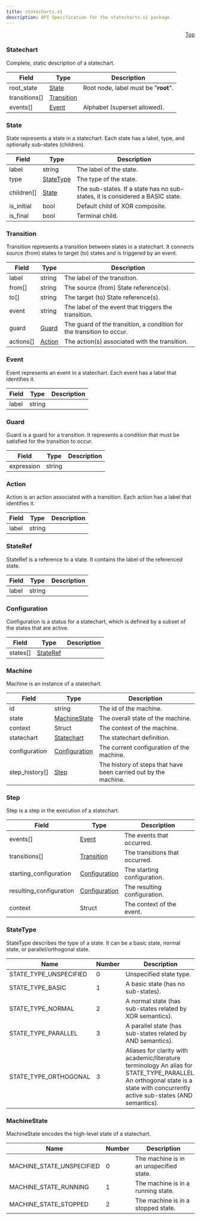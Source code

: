 ```yaml
---
title: statecharts.v1
description: API Specification for the statecharts.v1 package.
---
```


<a name="statecharts-proto"></a><p align="right"><a href="#top">Top</a></p>

<!-- begin services -->

<!-- begin services -->



<a name="statecharts-v1-Statechart"></a>

### Statechart

Complete, static description of a statechart. 




| Field | Type | Description |
| ----- | ---- | ----------- |
| root_state |[State](#statecharts-v1-State)|  Root node, label must be "__root__".  |
| transitions[] |[Transition](#statecharts-v1-Transition)|   |
| events[] |[Event](#statecharts-v1-Event)|  Alphabet (superset allowed).  |




 <!-- end nested messages -->

 <!-- end nested enums -->




<a name="statecharts-v1-State"></a>

### State

State represents a state in a statechart.
Each state has a label, type, and optionally sub-states (children).




| Field | Type | Description |
| ----- | ---- | ----------- |
| label |string|  The label of the state.  |
| type |[StateType](#statecharts-v1-StateType)|  The type of the state.  |
| children[] |[State](#statecharts-v1-State)|  The sub-states. If a state has no sub-states, it is considered a BASIC state.  |
| is_initial |bool|  Default child of XOR composite.  |
| is_final |bool|  Terminal child.  |




 <!-- end nested messages -->

 <!-- end nested enums -->




<a name="statecharts-v1-Transition"></a>

### Transition

Transition represents a transition between states in a statechart.
It connects source (from) states to target (to) states and is triggered by an event.




| Field | Type | Description |
| ----- | ---- | ----------- |
| label |string|  The label of the transition.  |
| from[] |string|  The source (from) State reference(s).  |
| to[] |string|  The target (to) State reference(s).  |
| event |string|  The label of the event that triggers the transition.  |
| guard |[Guard](#statecharts-v1-Guard)|  The guard of the transition, a condition for the transition to occur.  |
| actions[] |[Action](#statecharts-v1-Action)|  The action(s) associated with the transition.  |




 <!-- end nested messages -->

 <!-- end nested enums -->




<a name="statecharts-v1-Event"></a>

### Event

Event represents an event in a statechart. Each event has a label that identifies it. 




| Field | Type | Description |
| ----- | ---- | ----------- |
| label |string|   |




 <!-- end nested messages -->

 <!-- end nested enums -->




<a name="statecharts-v1-Guard"></a>

### Guard

Guard is a guard for a transition. It represents a condition that must be satisfied for the transition to occur. 




| Field | Type | Description |
| ----- | ---- | ----------- |
| expression |string|   |




 <!-- end nested messages -->

 <!-- end nested enums -->




<a name="statecharts-v1-Action"></a>

### Action

Action is an action associated with a transition. Each action has a label that identifies it. 




| Field | Type | Description |
| ----- | ---- | ----------- |
| label |string|   |




 <!-- end nested messages -->

 <!-- end nested enums -->




<a name="statecharts-v1-StateRef"></a>

### StateRef

StateRef is a reference to a state. It contains the label of the referenced state. 




| Field | Type | Description |
| ----- | ---- | ----------- |
| label |string|   |




 <!-- end nested messages -->

 <!-- end nested enums -->




<a name="statecharts-v1-Configuration"></a>

### Configuration

Configuration is a status for a statechart, which is defined by a subset of the states that are active. 




| Field | Type | Description |
| ----- | ---- | ----------- |
| states[] |[StateRef](#statecharts-v1-StateRef)|   |




 <!-- end nested messages -->

 <!-- end nested enums -->




<a name="statecharts-v1-Machine"></a>

### Machine

Machine is an instance of a statechart. 




| Field | Type | Description |
| ----- | ---- | ----------- |
| id |string|  The id of the machine.  |
| state |[MachineState](#statecharts-v1-MachineState)|  The overall state of the machine.  |
| context |Struct|  The context of the machine.  |
| statechart |[Statechart](#statecharts-v1-Statechart)|  The statechart definition.  |
| configuration |[Configuration](#statecharts-v1-Configuration)|  The current configuration of the machine.  |
| step_history[] |[Step](#statecharts-v1-Step)|  The history of steps that have been carried out by the machine.  |




 <!-- end nested messages -->

 <!-- end nested enums -->




<a name="statecharts-v1-Step"></a>

### Step

Step is a step in the execution of a statechart. 




| Field | Type | Description |
| ----- | ---- | ----------- |
| events[] |[Event](#statecharts-v1-Event)|  The events that occurred.  |
| transitions[] |[Transition](#statecharts-v1-Transition)|  The transitions that occurred.  |
| starting_configuration |[Configuration](#statecharts-v1-Configuration)|  The starting configuration.  |
| resulting_configuration |[Configuration](#statecharts-v1-Configuration)|  The resulting configuration.  |
| context |Struct|  The context of the event.  |




 <!-- end nested messages -->

 <!-- end nested enums -->


 <!-- end messages -->

<!-- begin file-level enums -->


<a name="statecharts-v1-StateType"></a>

### StateType
StateType describes the type of a state.
It can be a basic state, normal state, or parallel/orthogonal state.



| Name | Number | Description |
| ---- | ------ | ----------- |
| STATE_TYPE_UNSPECIFIED | 0 |  Unspecified state type.  |
| STATE_TYPE_BASIC | 1 |  A basic state (has no sub-states).  |
| STATE_TYPE_NORMAL | 2 |  A normal state (has sub-states related by XOR semantics).  |
| STATE_TYPE_PARALLEL | 3 |  A parallel state (has sub-states related by AND semantics).  |
| STATE_TYPE_ORTHOGONAL | 3 | Aliases for clarity with academic/literature terminology  An alias for STATE_TYPE_PARALLEL. An orthogonal state is a state with concurrently active sub-states (AND semantics).  |




<a name="statecharts-v1-MachineState"></a>

### MachineState
MachineState encodes the high-level state of a statechart.



| Name | Number | Description |
| ---- | ------ | ----------- |
| MACHINE_STATE_UNSPECIFIED | 0 |  The machine is in an unspecified state.  |
| MACHINE_STATE_RUNNING | 1 |  The machine is in a running state.  |
| MACHINE_STATE_STOPPED | 2 |  The machine is in a stopped state.  |


 <!-- end file-level enums -->

<!-- begin file-level extensions -->
 <!-- end file-level extensions -->

